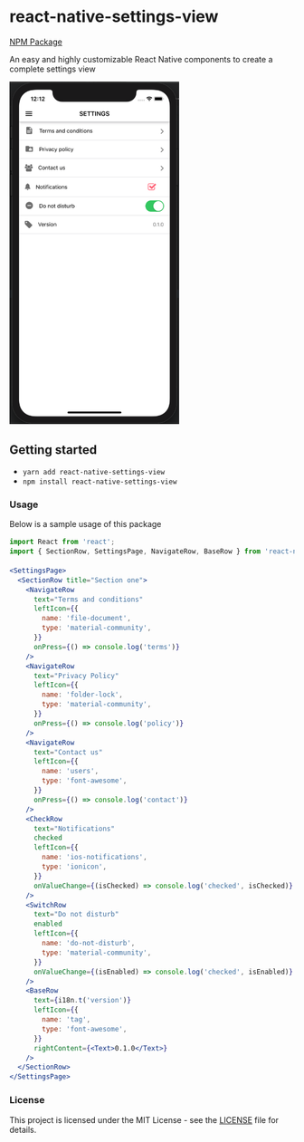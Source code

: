 # react-native-settings-view
[NPM Package](https://www.npmjs.com/package/react-native-settings-view)

An easy and highly customizable React Native components to create a complete settings view

<img width="300" src="images/screen-usage.png" alt="Example of usage"></img>

## Getting started

- `yarn add react-native-settings-view`
- `npm install react-native-settings-view`

### Usage

Below is a sample usage of this package

```jsx
import React from 'react';
import { SectionRow, SettingsPage, NavigateRow, BaseRow } from 'react-native-settings-view';

<SettingsPage>
  <SectionRow title="Section one">
    <NavigateRow
      text="Terms and conditions"
      leftIcon={{
        name: 'file-document',
        type: 'material-community',
      }}
      onPress={() => console.log('terms')}
    />
    <NavigateRow
      text="Privacy Policy"
      leftIcon={{
        name: 'folder-lock',
        type: 'material-community',
      }}
      onPress={() => console.log('policy')}
    />
    <NavigateRow
      text="Contact us"
      leftIcon={{
        name: 'users',
        type: 'font-awesome',
      }}
      onPress={() => console.log('contact')}
    />
    <CheckRow
      text="Notifications"
      checked
      leftIcon={{
        name: 'ios-notifications',
        type: 'ionicon',
      }}
      onValueChange={(isChecked) => console.log('checked', isChecked)}
    />
    <SwitchRow
      text="Do not disturb"
      enabled
      leftIcon={{
        name: 'do-not-disturb',
        type: 'material-community',
      }}
      onValueChange={(isEnabled) => console.log('checked', isEnabled)}
    />
    <BaseRow
      text={i18n.t('version')}
      leftIcon={{
        name: 'tag',
        type: 'font-awesome',
      }}
      rightContent={<Text>0.1.0</Text>}
    />
  </SectionRow>
</SettingsPage>
```

### License

This project is licensed under the MIT License - see the [LICENSE](LICENSE) file for details.
